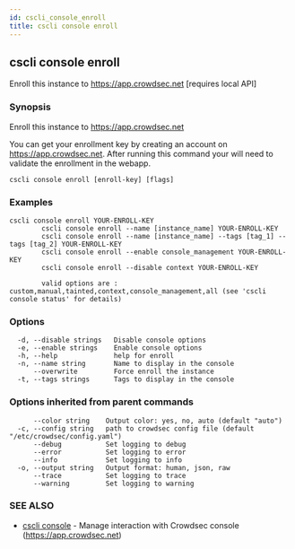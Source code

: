 ```yaml
---
id: cscli_console_enroll
title: cscli console enroll
---
```

## cscli console enroll

Enroll this instance to https://app.crowdsec.net [requires local API]

### Synopsis


Enroll this instance to https://app.crowdsec.net
		
You can get your enrollment key by creating an account on https://app.crowdsec.net.
After running this command your will need to validate the enrollment in the webapp.

```
cscli console enroll [enroll-key] [flags]
```

### Examples

```
cscli console enroll YOUR-ENROLL-KEY
		cscli console enroll --name [instance_name] YOUR-ENROLL-KEY
		cscli console enroll --name [instance_name] --tags [tag_1] --tags [tag_2] YOUR-ENROLL-KEY
		cscli console enroll --enable console_management YOUR-ENROLL-KEY
		cscli console enroll --disable context YOUR-ENROLL-KEY

		valid options are : custom,manual,tainted,context,console_management,all (see 'cscli console status' for details)
```

### Options

```
  -d, --disable strings   Disable console options
  -e, --enable strings    Enable console options
  -h, --help              help for enroll
  -n, --name string       Name to display in the console
      --overwrite         Force enroll the instance
  -t, --tags strings      Tags to display in the console
```

### Options inherited from parent commands

```
      --color string    Output color: yes, no, auto (default "auto")
  -c, --config string   path to crowdsec config file (default "/etc/crowdsec/config.yaml")
      --debug           Set logging to debug
      --error           Set logging to error
      --info            Set logging to info
  -o, --output string   Output format: human, json, raw
      --trace           Set logging to trace
      --warning         Set logging to warning
```

### SEE ALSO

* [cscli console](/cscli/cscli_console.md)	 - Manage interaction with Crowdsec console (https://app.crowdsec.net)


